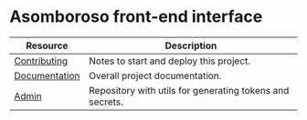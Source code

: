 # Asomboroso front-end interface

| Resource | Description
|-|-
| [Contributing](https://github.com/Genobank/genobank.io/blob/master/CONTRIBUTING.md) | Notes to start and deploy this project.
| [Documentation](https://github.com/Genobank/docs) | Overall project documentation.
| [Admin](https://admin.genobank.io) | Repository with utils for generating tokens and secrets.
